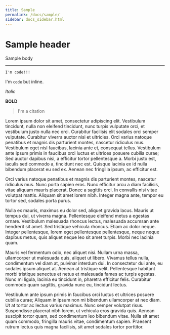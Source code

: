 ```yaml
---
title: Sample
permalink: /docs/sample/
sidebar: docs_sidebar.html
---
```


# Sample header

Sample body

---

```terminal
I'm code!!!
```

I'm `code` but inline.

_Italic_

**BOLD**

> I'm a citation

Lorem ipsum dolor sit amet, consectetur adipiscing elit. Vestibulum tincidunt, nulla non eleifend tincidunt, nunc turpis vulputate orci, et vestibulum justo nulla nec orci. Curabitur facilisis elit sodales orci semper vulputate. Curabitur viverra auctor nisi et ultricies. Orci varius natoque penatibus et magnis dis parturient montes, nascetur ridiculus mus. Vestibulum eget nisl faucibus, lacinia ante et, consequat tellus. Vestibulum ante ipsum primis in faucibus orci luctus et ultrices posuere cubilia curae; Sed auctor dapibus nisi, a efficitur tortor pellentesque a. Morbi justo est, iaculis sed commodo a, tincidunt nec est. Quisque lacinia ex id nulla bibendum placerat eu sed ex. Aenean nec fringilla ipsum, ac efficitur est.

Orci varius natoque penatibus et magnis dis parturient montes, nascetur ridiculus mus. Nunc porta sapien eros. Nunc efficitur arcu a diam facilisis, vitae aliquam mauris placerat. Donec a sagittis orci. In convallis nisi vitae volutpat mattis. Aliquam sit amet lorem nibh. Integer magna ante, tempor eu tortor sed, sodales porta purus.

Nulla ex mauris, maximus eu dolor sed, aliquet gravida lacus. Mauris ut tempus dui, ut viverra magna. Pellentesque eleifend metus a egestas ornare. Vestibulum malesuada rhoncus lectus, malesuada accumsan ante hendrerit sit amet. Sed tristique vehicula rhoncus. Etiam ac dolor neque. Integer pellentesque, lorem eget pellentesque pellentesque, neque neque dapibus metus, quis aliquet neque leo sit amet turpis. Morbi nec lacinia quam.

Mauris vel fermentum odio, nec aliquet nisi. Nullam urna massa, ullamcorper ut malesuada quis, aliquet ut libero. Vivamus tellus nulla, condimentum vel diam at, pulvinar interdum dui. In consectetur dui ante, eu sodales ipsum aliquet at. Aenean at tristique velit. Pellentesque habitant morbi tristique senectus et netus et malesuada fames ac turpis egestas. Nunc mi ligula, lacinia eu tincidunt in, pharetra efficitur felis. Curabitur commodo quam sagittis, gravida nunc eu, tincidunt lectus.

Vestibulum ante ipsum primis in faucibus orci luctus et ultrices posuere cubilia curae; Aliquam in ipsum non mi bibendum ullamcorper at nec diam. Ut at tortor ac lectus varius maximus. Nunc semper volutpat risus. Suspendisse placerat nibh lorem, ut vehicula eros gravida quis. Aenean suscipit tortor quam, sed condimentum leo bibendum vitae. Nulla sit amet quam commodo, fringilla mauris vitae, condimentum sapien. Praesent rutrum lectus quis magna facilisis, sit amet sodales tortor porttitor. 
